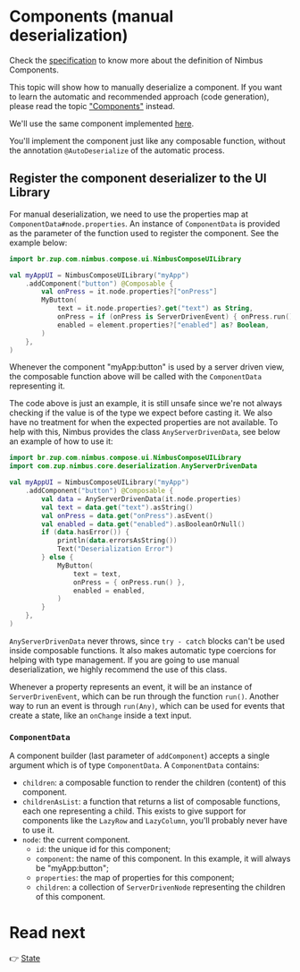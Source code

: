# Components (manual deserialization)
Check the [specification](/specification/component.md) to know more about the definition of Nimbus Components.

This topic will show how to manually deserialize a component. If you want to learn the automatic and recommended approach (code generation), please
read the topic ["Components"](../component.md) instead.

We'll use the same component implemented [here](../component.md#creating-components).

You'll implement the component just like any composable function, without the annotation `@AutoDeserialize` of the automatic process.

## Register the component deserializer to the UI Library
For manual deserialization, we need to use the properties map at `ComponentData#node.properties`. An instance of `ComponentData` is provided as the
parameter of the function used to register the component. See the example below:

```kotlin
import br.zup.com.nimbus.compose.ui.NimbusComposeUILibrary

val myAppUI = NimbusComposeUILibrary("myApp")
    .addComponent("button") @Composable {
        val onPress = it.node.properties?["onPress"]
        MyButton(
            text = it.node.properties?.get("text") as String,
            onPress = if (onPress is ServerDrivenEvent) { onPress.run() } else {},
            enabled = element.properties?["enabled"] as? Boolean,
        )
    },
)
```

Whenever the component "myApp:button" is used by a server driven view, the composable function above will be called with the `ComponentData`
representing it.

The code above is just an example, it is still unsafe since we're not always checking if the value is of the type we expect before casting it. We also
have no treatment for when the expected properties are not available. To help with this, Nimbus provides the class `AnyServerDrivenData`, see below
an example of how to use it:

```kotlin
import br.zup.com.nimbus.compose.ui.NimbusComposeUILibrary
import com.zup.nimbus.core.deserialization.AnyServerDrivenData

val myAppUI = NimbusComposeUILibrary("myApp")
    .addComponent("button") @Composable {
        val data = AnyServerDrivenData(it.node.properties)
        val text = data.get("text").asString()
        val onPress = data.get("onPress").asEvent()
        val enabled = data.get("enabled").asBooleanOrNull()
        if (data.hasError()) {
            println(data.errorsAsString())
            Text("Deserialization Error")
        } else {
            MyButton(
                text = text,
                onPress = { onPress.run() },
                enabled = enabled,
            )
        }
    },
)
```

`AnyServerDrivenData` never throws, since `try - catch` blocks can't be used inside composable functions. It also makes automatic type coercions for
helping with type management. If you are going to use manual deserialization, we highly recommend the use of this class.

Whenever a property represents an event, it will be an instance of `ServerDrivenEvent`, which can be run through the function `run()`. Another way
to run an event is through `run(Any)`, which can be used for events that create a state, like an `onChange` inside a text input.

### `ComponentData`

A component builder (last parameter of `addComponent`) accepts a single argument which is of type `ComponentData`. A `ComponentData` contains:

- `children`: a composable function to render the children (content) of this component.
- `childrenAsList`: a function that returns a list of composable functions, each one representing a child. This exists to give support for components
like the `LazyRow` and `LazyColumn`, you'll probably never have to use it.
- `node`: the current component.
  - `id`: the unique id for this component;
  - `component`: the name of this component. In this example, it will always be "myApp:button";
  - `properties`: the map of properties for this component;
  - `children`: a collection of `ServerDrivenNode` representing the children of this component.

# Read next
:point_right: [State](state.md)
